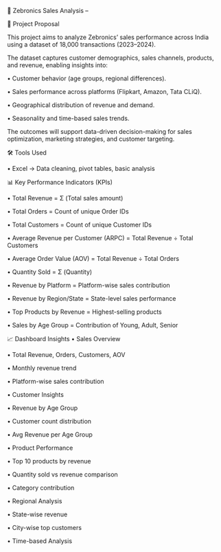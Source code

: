 📄 Zebronics Sales Analysis –


📌 Project Proposal

This project aims to analyze Zebronics’ sales performance across India using a dataset of 18,000 transactions (2023–2024).

The dataset captures customer demographics, sales channels, products, and revenue, enabling insights into:

•	Customer behavior (age groups, regional differences).

•	Sales performance across platforms (Flipkart, Amazon, Tata CLiQ).

•	Geographical distribution of revenue and demand.

•	Seasonality and time-based sales trends.

The outcomes will support data-driven decision-making for sales optimization, marketing strategies, and customer targeting.



🛠 Tools Used

•	Excel → Data cleaning, pivot tables, basic analysis



📊 Key Performance Indicators (KPIs)

•	Total Revenue = Σ (Total sales amount)

•	Total Orders = Count of unique Order IDs

•	Total Customers = Count of unique Customer IDs

•	Average Revenue per Customer (ARPC) = Total Revenue ÷ Total Customers

•	Average Order Value (AOV) = Total Revenue ÷ Total Orders

•	Quantity Sold = Σ (Quantity)

•	Revenue by Platform = Platform-wise sales contribution

•	Revenue by Region/State = State-level sales performance

•	Top Products by Revenue = Highest-selling products

•	Sales by Age Group = Contribution of Young, Adult, Senior



📈 Dashboard Insights
•	Sales Overview 

•	Total Revenue, Orders, Customers, AOV

•	Monthly revenue trend 

•	Platform-wise sales contribution 

•	Customer Insights

•	Revenue by Age Group 

•	Customer count distribution 

•	Avg Revenue per Age Group 

•	Product Performance

•	Top 10 products by revenue 

•	Quantity sold vs revenue comparison

•	Category contribution

•	Regional Analysis

•	State-wise revenue 

•	City-wise top customers 

•	Time-based Analysis


